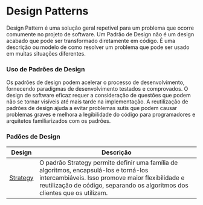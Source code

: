 # Design Patterns

Design Pattern é uma solução geral repetivel para um problema que ocorre comumente no projeto de software.
Um Padrão de Design não é um design acabado que pode ser transformado diretamente em código.
É uma descrição ou modelo de como resolver um problema que pode ser usado em muitas situações diferentes.

### Uso de Padrões de Design 

Os padrões de design podem acelerar o processo de desenvolvimento, fornecendo paradigmas de desenvolvimento testados e comprovados. O design de software eficaz requer a consideração de questões que podem não se tornar visíveis até mais tarde na implementação.
A reutilização de padrões de design ajuda a evitar problemas sutis que podem causar problemas graves e melhora a legibilidade do código para programadores e arquitetos familiarizados com os padrões.

### Padões de Design

| Design       | Descrição |
|--------------| --- |
| [Strategy]() |  O padrão Strategy permite definir uma família de algoritmos, encapsulá-los e torná-los intercambiáveis. Isso promove maior flexibilidade e reutilização de código, separando os algoritmos dos clientes que os utilizam.   |

